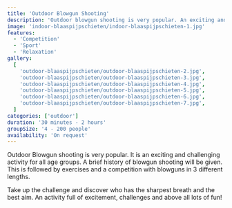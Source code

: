 ```yaml
---
title: 'Outdoor Blowgun Shooting'
description: 'Outdoor blowgun shooting is very popular. An exciting and challenging activity for all age groups.'
image: 'indoor-blaaspijpschieten/indoor-blaaspijpschieten-1.jpg'
features:
  - 'Competition'
  - 'Sport'
  - 'Relaxation'
gallery:
  [
    'outdoor-blaaspijpschieten/outdoor-blaaspijpschieten-2.jpg',
    'outdoor-blaaspijpschieten/outdoor-blaaspijpschieten-3.jpg',
    'outdoor-blaaspijpschieten/outdoor-blaaspijpschieten-4.jpg',
    'outdoor-blaaspijpschieten/outdoor-blaaspijpschieten-5.jpg',
    'outdoor-blaaspijpschieten/outdoor-blaaspijpschieten-6.jpg',
    'outdoor-blaaspijpschieten/outdoor-blaaspijpschieten-7.jpg',
  ]
categories: ['outdoor']
duration: '30 minutes - 2 hours'
groupSize: '4 - 200 people'
availability: 'On request'
---
```


Outdoor Blowgun shooting is very popular. It is an exciting and challenging activity for all age groups. A brief history of blowgun shooting will be given. This is followed by exercises and a competition with blowguns in 3 different lengths.

Take up the challenge and discover who has the sharpest breath and the best aim. An activity full of excitement, challenges and above all lots of fun!
